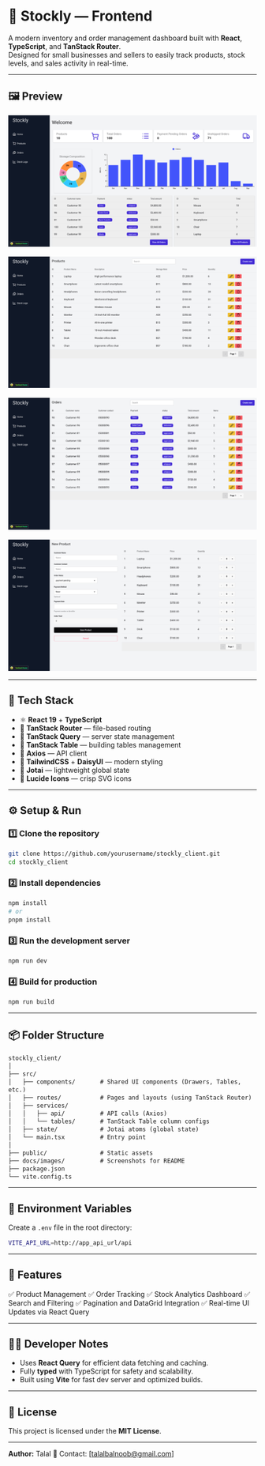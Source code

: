 # 🧭 Stockly — Frontend

A modern inventory and order management dashboard built with **React**, **TypeScript**, and **TanStack Router**.  
Designed for small businesses and sellers to easily track products, stock levels, and sales activity in real-time.

---

## 🖼️ Preview

![Home Page](./images/home.png)
<br></br>
![Products Page](./images/products.png)
<br></br>
![Orders Page](./images/orders.png)
<br></br>
![Orders Page](./images/newOrder.png)

---

## 🚀 Tech Stack

- ⚛️ **React 19** + **TypeScript**
- 🧭 **TanStack Router** — file-based routing
- 🔁 **TanStack Query** — server state management
- 🔁 **TanStack Table** — building tables management
- 💾 **Axios** — API client
- 💅 **TailwindCSS** + **DaisyUI** — modern styling
- 🧩 **Jotai** — lightweight global state
- 🧱 **Lucide Icons** — crisp SVG icons

---

## ⚙️ Setup & Run

### 1️⃣ Clone the repository

```bash
git clone https://github.com/yourusername/stockly_client.git
cd stockly_client
````

### 2️⃣ Install dependencies

```bash
npm install
# or
pnpm install
```

### 3️⃣ Run the development server

```bash
npm run dev
```

### 4️⃣ Build for production

```bash
npm run build
```

---

## 📦 Folder Structure

```
stockly_client/
│
├── src/
│   ├── components/       # Shared UI components (Drawers, Tables, etc.)
│   ├── routes/           # Pages and layouts (using TanStack Router)
│   ├── services/
│   │   ├── api/          # API calls (Axios)
│   │   └── tables/       # TanStack Table column configs
│   ├── state/            # Jotai atoms (global state)
│   └── main.tsx          # Entry point
│
├── public/               # Static assets
├── docs/images/          # Screenshots for README
├── package.json
└── vite.config.ts
```

---

## 🔄 Environment Variables

Create a `.env` file in the root directory:

```bash
VITE_API_URL=http://app_api_url/api
```

---

## 🧰 Features

✅ Product Management
✅ Order Tracking
✅ Stock Analytics Dashboard
✅ Search and Filtering
✅ Pagination and DataGrid Integration
✅ Real-time UI Updates via React Query

---

## 🧑‍💻 Developer Notes

- Uses **React Query** for efficient data fetching and caching.
- Fully **typed** with TypeScript for safety and scalability.
- Built using **Vite** for fast dev server and optimized builds.

---

## 📜 License

This project is licensed under the **MIT License**.

---

**Author:** Talal
📧 Contact: [[talalbalnoob@gmail.com](mailto:talalbalnoob@gmail.com)]
